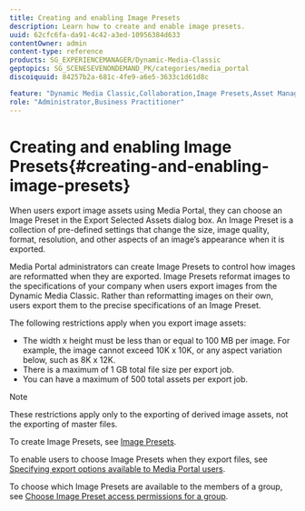 ```yaml
---
title: Creating and enabling Image Presets
description: Learn how to create and enable image presets.
uuid: 62cfc6fa-da91-4c42-a3ed-10956384d633
contentOwner: admin
content-type: reference
products: SG_EXPERIENCEMANAGER/Dynamic-Media-Classic
geptopics: SG_SCENESEVENONDEMAND_PK/categories/media_portal
discoiquuid: 84257b2a-681c-4fe9-a6e5-3633c1d61d8c

feature: "Dynamic Media Classic,Collaboration,Image Presets,Asset Management"
role: "Administrator,Business Practitioner"
---
```


# Creating and enabling Image Presets{#creating-and-enabling-image-presets}

When users export image assets using Media Portal, they can choose an Image Preset in the Export Selected Assets dialog box. An Image Preset is a collection of pre-defined settings that change the size, image quality, format, resolution, and other aspects of an image’s appearance when it is exported.

Media Portal administrators can create Image Presets to control how images are reformatted when they are exported. Image Presets reformat images to the specifications of your company when users export images from the Dynamic Media Classic. Rather than reformatting images on their own, users export them to the precise specifications of an Image Preset.

The following restrictions apply when you export image assets:

* The width x height must be less than or equal to 100 MB per image. For example, the image cannot exceed 10K x 10K, or any aspect variation below, such as 8K x 12K.
* There is a maximum of 1 GB total file size per export job.
* You can have a maximum of 500 total assets per export job.

>[!NOTE]
>
>These restrictions apply only to the exporting of derived image assets, not the exporting of master files.

To create Image Presets, see [Image Presets](application-setup.md#image_presets).

To enable users to choose Image Presets when they export files, see [Specifying export options available to Media Portal users](specifying-export-options-available-media.md#specifying_export_options_available_to_media_portal_users).

To choose which Image Presets are available to the members of a group, see [Choose Image Preset access permissions for a group](creating-media-portal-groups.md#choosing_image_preset_access_permissions_for_a_group).
